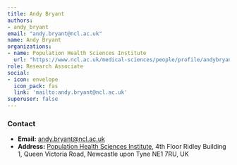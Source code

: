 ```yaml
---
title: Andy Bryant
authors:
- andy_bryant
email: "andy.bryant@ncl.ac.uk"
name: Andy Bryant
organizations:
- name: Population Health Sciences Institute
  url: "https://www.ncl.ac.uk/medical-sciences/people/profile/andybryant.html"
role: Research Associate
social:
- icon: envelope
  icon_pack: fas
  link: 'mailto:andy.bryant@ncl.ac.uk'
superuser: false
---
```


### Contact

- __Email:__ [andy.bryant@ncl.ac.uk](mailto:andy.bryant@ncl.ac.uk)
- __Address:__ [Population Health Sciences Institute](https://www.ncl.ac.uk/medical-sciences/research/institutes/health-sciences/), 4th Floor Ridley Building 1, Queen Victoria Road, Newcastle upon Tyne NE1 7RU, UK
